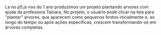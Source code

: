 La no p5.js nos do 1 ano produzimos um projeto plantando arvores com ajuda da professora Tainara, No projeto, o usuário pode clicar na tela para "plantar" árvores, que aparecem como pequenos brotos inicialmente e, ao longo do tempo ou após ações específicas, crescem transformando-se em árvores completas.

